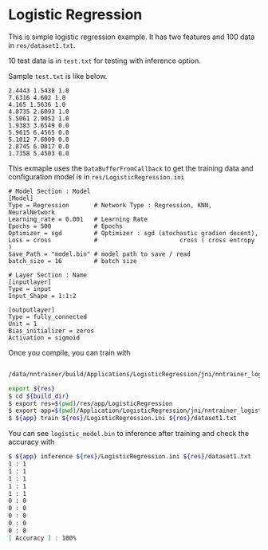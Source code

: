 # Logistic Regression

This is simple logistic regression example. It has two features and 100 data in ```res/dataset1.txt```.

10 test data is in ```test.txt``` for testing with inference option.

Sample ```test.txt``` is like below.


```
2.4443 1.5438 1.0
7.6316 4.602 1.0
4.165 1.5636 1.0
4.8735 2.6093 1.0
5.5061 2.9052 1.0
1.9383 3.6549 0.0
5.9615 6.4565 0.0
5.1012 7.6009 0.0
2.8745 6.0817 0.0
1.7358 5.4503 0.0
```


This exmaple uses the ```DataBufferFromCallback``` to get the training data and configuration model is in ```res/LogisticRegression.ini```

```
# Model Section : Model
[Model]
Type = Regression	    # Network Type : Regression, KNN, NeuralNetwork
Learning_rate = 0.001 	# Learning Rate
Epochs = 500		    # Epochs
Optimizer = sgd		    # Optimizer : sgd (stochastic gradien decent),
Loss = cross    	    #                       cross ( cross entropy )
Save_Path = "model.bin" # model path to save / read
batch_size = 16		    # batch size

# Layer Section : Name
[inputlayer]
Type = input
Input_Shape = 1:1:2

[outputlayer]
Type = fully_connected
Unit = 1
Bias_initializer = zeros
Activation = sigmoid

```

Once you compile, you can train with

```bash

/data/nntrainer/build/Applications/LogisticRegression/jni/nntrainer_logistic train /data/nntrainer/build/res/app/LogisticRegression/LogisticRegression.ini /data/nntrainer/build/res/app/LogisticRegression/dataset1.txt

export ${res}
$ cd ${build_dir}
$ export res=$(pwd)/res/app/LogisticRegression
$ export app=$(pwd)/Application/LogisticRegression/jni/nntrainer_logistic
$ ${app} train ${res}/LogisticRegression.ini ${res}/dataset1.txt
```

You can see ```logistic_model.bin``` to inference after training and check the accuracy with

```bash
$ ${app} inference ${res}/LogisticRegression.ini ${res}/dataset1.txt
1 : 1
1 : 1
1 : 1
1 : 1
1 : 1
0 : 0
0 : 0
0 : 0
0 : 0
0 : 0
[ Accuracy ] : 100%
```

